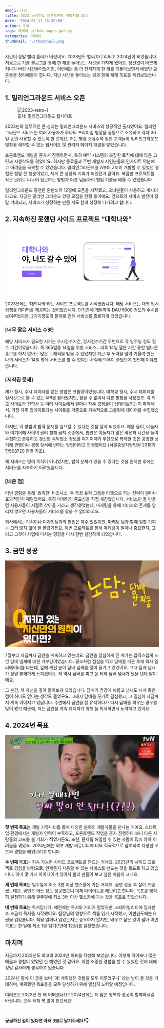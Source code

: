 ```yaml
---
emoji: 🧑🏻‍💻
title: 2023 스타트업 프론트엔드 개발자의 회고
date: '2024-01-11 23:32:00'
author: 조이
tags: 에세이 github-pages gatsby
categories: 에세이
thumbnail: './thumbnail.png'
---
```


시간이 정말 빨리 흘러가 버렸네요. 2023년도 벌써 마무리되고 2024년이 되었습니다. 처음으로 기술 블로그를 통해 한 해를 돌아보는 시간을 가지게 됐어요. 정신없이 바쁘게 지나가 버린 시간들이었지만, 이번에는 좀 더 진지하게 한 해를 되돌아보면서 배웠던 교훈들을 정리해볼까 합니다. 지난 시간을 돌아보는 것과 함께 새해 목표를 세워보았습니다.

## 1. 밀리언그라운드 서비스 오픈

<figure>
      <img alt="2023-retro-1" src="./2023-retro-1.png" >
      <figcaption>출처: 밀리언그라운드 웹사이트</figcaption>
</figure>

2023년의 업무적인 큰 성과는 밀리언그라운드 서비스의 성공적인 출시였어요. 밀리언그라운드 서비스는 여러 사용자가 하나의 프리미엄 별장을 공동으로 소유하고 각자 30일 동안 사용할 수 있도록 한 건데요, 저는 별장 소유주와 일반 고객들이 밀리언그라운드 별장을 예약할 수 있는 웹사이트 및 관리자 페이지 개발을 맡았습니다.

프론트엔드 개발을 혼자서 진행하면서, 특히 예약 시스템의 복잡한 로직에 대해 많은 고민과 시행착오를 겪었어요. 하지만 동료들과 주변 개발자 지인분들의 인사이트 덕분에 그 어려움을 극복할 수 있었습니다. 밀리언그라운드를 A부터 Z까지 개발할 수 있었던 경험은 정말 큰 행운이었고, 제게 큰 성장의 기회가 되었던거 같아요. 복잡한 프로젝트를 작은 단위로 나누어 접근하는 방법과 다른 팀들과의 협업 기술을 배울 수 있었습니다.

밀리언그라운드 홍천은 완판되어 12월에 오픈을 시작했고, 오너분들이 사용하고 계시더라고요. 지금은 밀리언 그라운드 양평 모집을 진행 중이에요. 앞으로의 서비스 발전이 정말 기대되고, 서비스가 성장하는 만큼 저도 함께 성장해 나가려고 합니다.

## 2. 지속하진 못했던 사이드 프로젝트 “대학나와”

<img alt="2023-retro-2" src="./2023-retro-2.png" >

2023년에는 '대학나와'라는 사이드 프로젝트를 시작했습니다. 해당 서비스는 대학 입시 경쟁률 데이터를 제공하는 것이었습니다. 단기간에 개발하여 DAU 5000 정도의 수치를 보여주었지만, 2가지정도의 문제로 인해 서비스를 종료하게 되었습니다.

### [너무 짧은 서비스 수명]

해당 서비스가 필요한 시기는 수시접수기간, 정시접수기간 두번으로 각 일주일 정도 접수 기간이었습니다. 즉 365일중 14일을 위한 서비스.. 비록 14일 짧은 기간 동안 별다른 홍보를 하지 않아도 많은 트래픽을 받을 수 있었지만 퇴근 후 노력을 많이 기울여 만든 나의 서비스가 14일 밖에 서비스를 할 수 없다는 사실에 의욕이 줄었던게 첫번째 이유였습니다.

### [저작권 문제]

제가 정시, 수시 데이터를 얻는 방법은 크롤링이었습니다. 대학교 정시, 수시 데이터를 실시간으로 볼 수 있는 API를 찾아봤지만, 찾을 수 없어서 다른 방법을 사용했죠. 각 학교 사이트와 진학사 등 여러 사이트에서 얼마나 자주 경쟁률이 업데이트되는지 파악해서, 가장 자주 업데이트되는 사이트를 기준으로 지속적으로 크롤링해 데이터를 수집했습니다.

하지만, 이 방법이 법적 문제를 일으킬 수 있다는 것을 알게 되었어요. 예를 들어, 야놀자와 여기어때 사이의 권리 침해 금지 소송에서, 법원은 야놀자가 많은 비용과 시간을 들여 수집하고 분류하고 갱신한 숙박업소 정보를 여기어때가 무단으로 복제한 것은 공정한 상거래 관행이나 경쟁 질서에 반하는 방법이라고 판결했어요 (서울중앙지방법원 2018가합508729 판결 참조).

제 서비스는 영리 목적이 아니었지만, 법적 문제가 있을 수 있다는 것을 인지한 후에는 서비스를 지속하기 어려웠습니다.

### [배운 점]

이번 경험을 통해 '뾰족한' 비즈니스, 즉 특정 유저 그룹을 타겟으로 하는 전략이 얼마나 효과적인지 깨달았어요. 특히 마케팅의 중요성을 직접 체감했습니다. 서비스만 잘 만들면 사용자들이 저절로 찾아올 거라고 생각했었는데, 마케팅을 통해 서비스의 존재를 알리지 않으면 사용자들이 서비스를 찾을 수 없더라고요.

회사에서는 기획이나 디자인팀과의 협업은 자주 있었지만, 마케팅 팀과 함께 일할 기회는 그리 많지 않아 잘 몰랐거든요. 이번 프로젝트를 통해 마케팅이 얼마나 중요한지, 그리고 그것이 사업에 미치는 영향을 다시 한번 실감하게 되었습니다.

## 3. 금연 성공

<img alt="2023-retro-3" src="./2023-retro-3.jpeg" >

7월부터 지금까지 금연을 계속하고 있는데요. 금연을 결심하게 된 계기는 갑작스럽게 느낀 담배 냄새에 대한 거부감이었습니다. 평소처럼 점심을 먹고 담배를 피운 후에 회사 엘리베이터를 타는데, 앞에 계신 분이 담배 냄새를 많이 풍기고 있었어요. 그때 담배 냄새가 정말 불쾌하게 느껴졌어요. 저 역시 담배를 피고 온 터라 담배 냄새가 났을 텐데 말이에요.

그 순간, 저 자신을 깊이 돌아보게 되었습니다. 담배가 건강에 해롭고 냄새도 나서 좋은 점이 하나도 없다는 생각도 들었구요. 그래서 담배를 끊기로 결심했고, 그 결심이 지금까지 계속 이어지고 있답니다. 주변에서 금연을 잘 유지하다가 다시 담배를 피우는 경우를 많이 봤기 때문에, 저는 금연을 계속 유지하기 위해 늘 의식하면서 노력하고 있어요.

## 4. 2024년 목표

<img alt="2023-retro-4" src="./2023-retro-4.png" >

<strong>첫 번째 목표</strong>는 개발 커뮤니티를 통해 다양한 분야의 개발자들을 만나는 거예요. 스타트업 환경에서는 개발자 인력이 부족하고, 프론트엔드 작업을 혼자 진행하다 보니 다른 사람들의 코드를 볼 기회가 적었거든요. 또한, 문제를 해결할 수 있는 사람이 많지 않아 어려움을 겪었죠. 2024년에는 외부 개발 커뮤니티에 더욱 적극적으로 참여하여 다양한 코드와 경험을 배워보려고 합니다.

<strong>두 번째 목표</strong>는 지속 가능한 사이드 프로젝트를 만드는 거에요. 2023년의 사이드 프로젝트 경험을 바탕으로, 언제든지 사용할 수 있는 서비스를 만드는 것을 목표로 하고 있습니다. 이미 몇 가지 아이디어가 있어서 빨리 만들어 보고 싶은 마음이 크네요.

<strong>세 번째 목표</strong>는 일주일에 최소 3번 이상 헬스장에 가는 거예요. 금연 성공 후 살이 조금 쪘는데요. 금연은 어느 정도 성공했으니 이제 다이어트를 해보려고 합니다. 목표를 명확히 설정하기 위해 일주일에 최소 3번 이상 헬스장에 가는 것을 목표로 잡았습니다.

<strong>네 번째 목표</strong>는 독서입니다. 예전에는 독서와 거리가 멀었지만, 스테이빌리티에 입사한 후 조금씩 독서를 시작했어요. 팀장님의 영향으로 책을 읽기 시작했고, 이번년도에는 6권을 읽었습니다. 책을 얼마나 읽었는지는 중요하지 않지만, 배우고 싶은 것이 많아 이번 목표는 한 달에 최소 1권 읽기(1년에 12권)를 설정했습니다.

## 마치며

지금까지 2023년도 회고와 2024년 목표를 작성해 보았습니다. 이렇게 적어보니 많은 배움과 경험이 있었던 한 해였던 것 같아요. 이런 소중한 경험을 할 수 있었던 것에 대해 정말 감사하게 생각하고 있습니다.

2024년 말에 이 글을 보며 '아! 계획했던 것들을 모두 이루었구나' 라는 날이 올 것을 기대하며, 계획했던 목표들을 모두 달성하기 위해 열심히 노력할 예정입니다.

여러분은 2023년 한 해 어떠셨나요? 2024년에는 더 많은 행복과 성공이 함께하시길 바랍니다. 모두 새해 복 많이 받으세요!

<br/>

**궁금하신 점이 있다면 아래 `댓글`로 남겨주세요!👇**
